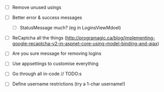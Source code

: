 ﻿- [ ] Remove unused usings
- [ ] Better error & success messages
	- [ ] StatusMessage much? (eg in LoginsViewMdoel)
- [ ] ReCaptcha all the things (http://programagic.ca/blog/implementing-google-recaptcha-v2-in-aspnet-core-using-model-binding-and-ajax)
- [ ] Are you sure message for removing logins
- [ ] Use appsettings to customise everything
- [ ] Go through all in-code // TODO:s
- [ ] Define username restrictions (try a 1-char username!)

